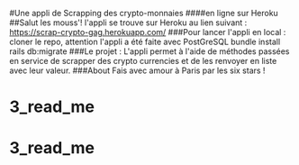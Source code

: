 #Une appli de Scrapping des crypto-monnaies
####en ligne sur Heroku
 ##Salut les mouss'!
l'appli se trouve sur Heroku au lien suivant : https://scrap-crypto-gag.herokuapp.com/
 ###Pour lancer l'appli en local :
     cloner le repo, attention l'appli a été faite avec PostGreSQL
     bundle install
     rails db:migrate
 ###Le projet :
 L'appli permet à l'aide de méthodes passées en service de scrapper des crypto currencies et de les renvoyer en liste avec leur valeur.
 ###About
 Fais avec amour à Paris par les six stars !
# 3_read_me
# 3_read_me
